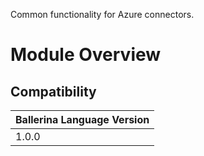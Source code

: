 Common functionality for Azure connectors.

# Module Overview

## Compatibility
| Ballerina Language Version 
| -------------------------- 
| 1.0.0
